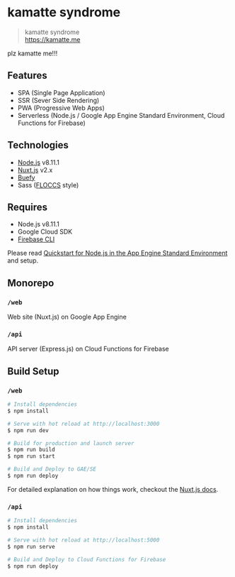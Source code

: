 # kamatte syndrome

> kamatte syndrome<br>
https://kamatte.me

plz kamatte me!!!


## Features

* SPA (Single Page Application)
* SSR (Sever Side Rendering)
* PWA (Progressive Web Apps)
* Serverless (Node.js / Google App Engine Standard Environment, Cloud Functions for Firebase)


## Technologies

* [Node.js](https://github.com/nodejs/node) v8.11.1
* [Nuxt.js](https://github.com/nuxt/nuxt.js) v2.x
* [Buefy](https://buefy.github.io/#/)
* Sass ([FLOCCS](https://github.com/hiloki/flocss) style)


## Requires

* Node.js v8.11.1
* Google Cloud SDK
* [Firebase CLI](https://firebase.google.com/docs/cli)

Please read [Quickstart for Node.js in the App Engine Standard Environment](https://cloud.google.com/appengine/docs/standard/nodejs/quickstart) and setup.


## Monorepo

### `/web`

Web site (Nuxt.js) on Google App Engine

### `/api`

API server (Express.js) on Cloud Functions for Firebase


## Build Setup

### `/web`

``` bash
# Install dependencies
$ npm install

# Serve with hot reload at http://localhost:3000
$ npm run dev

# Build for production and launch server
$ npm run build
$ npm run start

# Build and Deploy to GAE/SE
$ npm run deploy
```

For detailed explanation on how things work, checkout the [Nuxt.js docs](https://github.com/nuxt/nuxt.js).

### `/api`

``` bash
# Install dependencies
$ npm install

# Serve with hot reload at http://localhost:5000
$ npm run serve

# Build and Deploy to Cloud Functions for Firebase
$ npm run deploy
```

